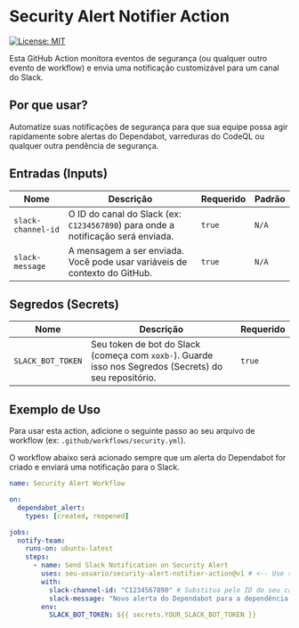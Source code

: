 # Security Alert Notifier Action

[![License: MIT](https://img.shields.io/badge/License-MIT-yellow.svg)](https://opensource.org/licenses/MIT)

Esta GitHub Action monitora eventos de segurança (ou qualquer outro evento de workflow) e envia uma notificação customizável para um canal do Slack.

## Por que usar?

Automatize suas notificações de segurança para que sua equipe possa agir rapidamente sobre alertas do Dependabot, varreduras do CodeQL ou qualquer outra pendência de segurança.

## Entradas (Inputs)

| Nome               | Descrição                                                                        | Requerido | Padrão |
| ------------------ | -------------------------------------------------------------------------------- | --------- | ------ |
| `slack-channel-id` | O ID do canal do Slack (ex: `C1234567890`) para onde a notificação será enviada. | `true`    | `N/A`  |
| `slack-message`    | A mensagem a ser enviada. Você pode usar variáveis de contexto do GitHub.        | `true`    | `N/A`  |

## Segredos (Secrets)

| Nome              | Descrição                                                                                              | Requerido |
| ----------------- | ------------------------------------------------------------------------------------------------------ | --------- |
| `SLACK_BOT_TOKEN` | Seu token de bot do Slack (começa com `xoxb-`). Guarde isso nos Segredos (Secrets) do seu repositório. | `true`    |

## Exemplo de Uso

Para usar esta action, adicione o seguinte passo ao seu arquivo de workflow (ex: `.github/workflows/security.yml`).

O workflow abaixo será acionado sempre que um alerta do Dependabot for criado e enviará uma notificação para o Slack.

```yaml
name: Security Alert Workflow

on:
  dependabot_alert:
    types: [created, reopened]

jobs:
  notify-team:
    runs-on: ubuntu-latest
    steps:
      - name: Send Slack Notification on Security Alert
        uses: seu-usuario/security-alert-notifier-action@v1 # <-- Use sua Action aqui!
        with:
          slack-channel-id: "C1234567890" # Substitua pelo ID do seu canal
          slack-message: "Novo alerta do Dependabot para a dependência `${{ github.event.alert.dependency.package.name }}`. Severidade: `${{ github.event.alert.severity }}`."
        env:
          SLACK_BOT_TOKEN: ${{ secrets.YOUR_SLACK_BOT_TOKEN }}
```
